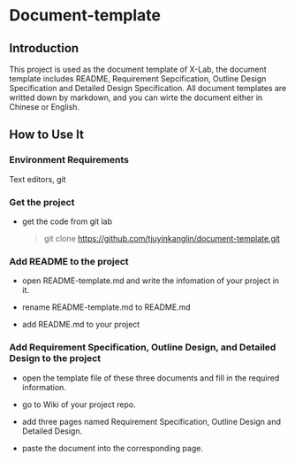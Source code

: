 # Document-template

## Introduction

This project is used as the document template of X-Lab, the document template includes README, Requirement Sepcification, Outline Design Specification and Detailed Design Specification. All document templates are writted down by markdown, and you can wirte the document either in Chinese or English.

## How to Use It

### Environment Requirements
Text editors, git

### Get the project

- get the code from git lab
	> git clone https://github.com/tjuyinkanglin/document-template.git

### Add README to the project

- open README-template.md and write the infomation of your project in it.

- rename README-template.md to README.md

- add README.md to your project

### Add Requirement Specification, Outline Design, and Detailed Design to the project

- open the template file of these three documents and fill in the required information.

- go to Wiki of your project repo.

- add three pages named Requirement Specification, Outline Design and Detailed Design.

- paste the document into the corresponding page.